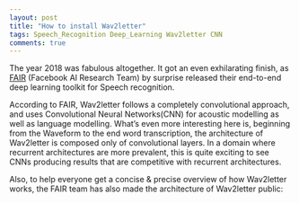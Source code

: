 ```yaml
---
layout: post
title: "How to install Wav2letter"
tags: Speech_Recognition Deep_Learning Wav2letter CNN
comments: true
---
```

  
  
  
  
  
The year 2018 was fabulous altogether. It got an even exhilarating finish, as [FAIR](https://research.fb.com/category/facebook-ai-research/) (Facebook AI Research Team) by surprise released their end-to-end deep learning toolkit for Speech recognition.

According to FAIR, Wav2letter follows a completely convolutional approach, and uses Convolutional Neural Networks(CNN) for acoustic modelling as well as language modelling. What’s even more interesting here is, beginning from the Waveform to the end word transcription, the architecture of Wav2letter is composed only of convolutional layers. In a domain where recurrent architectures are more prevalent, this is quite exciting to see CNNs producing results that are competitive with recurrent architectures.

Also, to help everyone get a concise & precise overview of how Wav2letter works, the FAIR team has also made the architecture of Wav2letter public:

